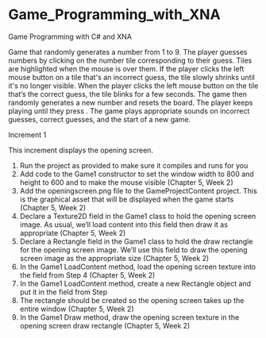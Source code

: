 Game_Programming_with_XNA
=========================

Game Programming with C# and XNA

Game that randomly generates a number from 1 to 9. The player guesses numbers by clicking on the number
tile corresponding to their guess. Tiles are highlighted when the mouse is over them. If the player clicks the left
mouse button on a tile that's an incorrect guess, the tile slowly shrinks until it's no longer visible. When the player
clicks the left mouse button on the tile that’s the correct guess, the tile blinks for a few seconds. The game then
randomly generates a new number and resets the board. The player keeps playing until they press <Esc>.
The game plays appropriate sounds on incorrect guesses, correct guesses, and the start of a new game.

Increment 1

This increment displays the opening screen.

1. Run the project as provided to make sure it compiles and runs for you
2. Add code to the Game1 constructor to set the window width to 800 and height to 600 and to make the
mouse visible (Chapter 5, Week 2)
3. Add the openingscreen.png file to the GameProjectContent project. This is the graphical asset that will be
displayed when the game starts (Chapter 5, Week 2)
4. Declare a Texture2D field in the Game1 class to hold the opening screen image. As usual, we’ll load
content into this field then draw it as appropriate (Chapter 5, Week 2)
5. Declare a Rectangle field in the Game1 class to hold the draw rectangle for the opening screen image.
We’ll use this field to draw the opening screen image as the appropriate size (Chapter 5, Week 2)
6. In the Game1 LoadContent method, load the opening screen texture into the field from Step 4 (Chapter
5, Week 2)
7. In the Game1 LoadContent method, create a new Rectangle object and put it in the field from Step
5. The rectangle should be created so the opening screen takes up the entire window (Chapter 5, Week 2)
8. In the Game1 Draw method, draw the opening screen texture in the opening screen draw rectangle
(Chapter 5, Week 2)
